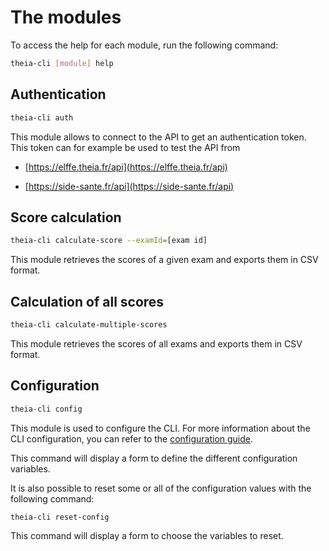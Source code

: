 # The modules

To access the help for each module, run the following command:

```bash
theia-cli [module] help
```

## Authentication

```bash
theia-cli auth
```

This module allows to connect to the API to get an authentication token. This token can for example be used to test the API from

- [https://elffe.theia.fr/api](https://elffe.theia.fr/api)

- [https://side-sante.fr/api](https://side-sante.fr/api)


## Score calculation

```bash
theia-cli calculate-score --examId=[exam id]
```

This module retrieves the scores of a given exam and exports them in CSV format.

## Calculation of all scores

```bash
theia-cli calculate-multiple-scores
```

This module retrieves the scores of all exams and exports them in CSV format.

## Configuration

```bash
theia-cli config
```

This module is used to configure the CLI. For more information about the CLI configuration, you can refer to the [configuration guide](./guide.md#configuration).

This command will display a form to define the different configuration variables.

It is also possible to reset some or all of the configuration values with the following command:
```bash
theia-cli reset-config
```

This command will display a form to choose the variables to reset.
